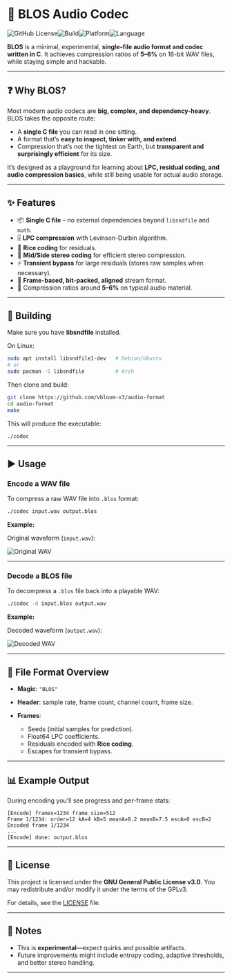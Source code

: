 # 🎵 BLOS Audio Codec

![GitHub License](https://img.shields.io/github/license/vbloom-x3/audio-format)![Build](https://img.shields.io/badge/build-passing-brightgreen)![Platform](https://img.shields.io/badge/platform-linux%20%7C%20unix-blue)![Language](https://img.shields.io/badge/language-C-lightgrey)

**BLOS** is a minimal, experimental, **single-file audio format and codec written in C**.
It achieves compression ratios of **5–6%** on 16-bit WAV files, while staying simple and hackable.

---

## ❓ Why BLOS?

Most modern audio codecs are **big, complex, and dependency-heavy**. BLOS takes the opposite route:

* A **single C file** you can read in one sitting.
* A format that’s **easy to inspect, tinker with, and extend**.
* Compression that’s not the tightest on Earth, but **transparent and surprisingly efficient** for its size.

It’s designed as a playground for learning about **LPC, residual coding, and audio compression basics**, while still being usable for actual audio storage.

---

## ✨ Features

* 📦 **Single C file** – no external dependencies beyond `libsndfile` and `math`.
* 🎚️ **LPC compression** with Levinson-Durbin algorithm.
* 🚀 **Rice coding** for residuals.
* 🎵 **Mid/Side stereo coding** for efficient stereo compression.
* ⚡ **Transient bypass** for large residuals (stores raw samples when necessary).
* 🧩 **Frame-based, bit-packed, aligned** stream format.
* 💾 Compression ratios around **5–6%** on typical audio material.

---

## 🔧 Building

Make sure you have **libsndfile** installed.

On Linux:

```bash
sudo apt install libsndfile1-dev   # Debian/Ubuntu
# or
sudo pacman -S libsndfile          # Arch
```

Then clone and build:

```bash
git clone https://github.com/vbloom-x3/audio-format
cd audio-format
make
```

This will produce the executable:

```
./codec
```

---

## ▶️ Usage

### Encode a WAV file

To compress a raw WAV file into `.blos` format:

```bash
./codec input.wav output.blos
```

**Example:**

Original waveform (`input.wav`):

![Original WAV](assets/encode.png)

---

### Decode a BLOS file

To decompress a `.blos` file back into a playable WAV:

```bash
./codec -d input.blos output.wav
```

**Example:**

Decoded waveform (`output.wav`):

![Decoded WAV](assets/decode.png)

---

## 📂 File Format Overview

* **Magic**: `"BLOS"`
* **Header**: sample rate, frame count, channel count, frame size.
* **Frames**:

  * Seeds (initial samples for prediction).
  * Float64 LPC coefficients.
  * Residuals encoded with **Rice coding**.
  * Escapes for transient bypass.

---

## 📊 Example Output

During encoding you’ll see progress and per-frame stats:

```
[Encode] frames=1234 frame_size=512
Frame 1/1234: order=12 kA=4 kB=5 meanA=8.2 meanB=7.5 escA=0 escB=2
Encoded frame 1/1234
...
[Encode] done: output.blos
```

---

## 📜 License

This project is licensed under the **GNU General Public License v3.0**.
You may redistribute and/or modify it under the terms of the GPLv3.

For details, see the [LICENSE](LICENSE) file.

---

## 🌱 Notes

* This is **experimental**—expect quirks and possible artifacts.
* Future improvements might include entropy coding, adaptive thresholds, and better stereo handling.

---
